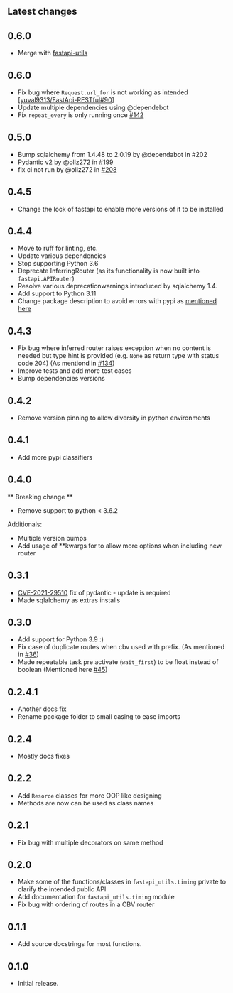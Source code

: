## Latest changes
## 0.6.0

* Merge with [fastapi-utils](https://github.com/dmontagu/fastapi-utils)

## 0.6.0

* Fix bug where `Request.url_for` is not working as intended [[yuval9313/FastApi-RESTful#90](https://github.com/yuval9313/FastApi-RESTful/issues/90)]
* Update multiple dependencies using @dependebot
* Fix `repeat_every` is only running once [#142](https://github.com/yuval9313/FastApi-RESTful/pull/142)

## 0.5.0

* Bump sqlalchemy from 1.4.48 to 2.0.19 by @dependabot in #202
* Pydantic v2 by @ollz272 in [#199](https://github.com/yuval9313/FastApi-RESTful/pull/199)
* fix ci not run by @ollz272 in [#208](https://github.com/yuval9313/FastApi-RESTful/pull/208)

## 0.4.5

* Change the lock of fastapi to enable more versions of it to be installed

## 0.4.4

* Move to ruff for linting, etc.
* Update various dependencies
* Stop supporting Python 3.6
* Deprecate InferringRouter (as its functionality is now built into `fastapi.APIRouter`)
* Resolve various deprecationwarnings introduced by sqlalchemy 1.4.
* Add support to Python 3.11
* Change package description to avoid errors with pypi as [mentioned here](https://github.com/yuval9313/FastApi-RESTful/issues/175)

## 0.4.3

* Fix bug where inferred router raises exception when no content is needed but type hint is provided (e.g. `None` as return type with status code 204) (As mentiond in [#134](https://github.com/yuval9313/FastApi-RESTful/pull/134))
* Improve tests and add more test cases
* Bump dependencies versions

## 0.4.2

* Remove version pinning to allow diversity in python environments

## 0.4.1

* Add more pypi classifiers

## 0.4.0

** Breaking change **
* Remove support to python < 3.6.2

Additionals:
* Multiple version bumps
* Add usage of **kwargs for to allow more options when including new router

## 0.3.1

* [CVE-2021-29510](https://github.com/samuelcolvin/pydantic/security/advisories/GHSA-5jqp-qgf6-3pvh) fix of pydantic - update is required
* Made sqlalchemy as extras installs 

## 0.3.0

* Add support for Python 3.9 :)
* Fix case of duplicate routes when cbv used with prefix. (As mentioned in [#36](https://github.com/yuval9313/FastApi-RESTful/pull/36))
* Made repeatable task pre activate (`wait_first`) to be float instead of boolean (Mentioned here [#45](https://github.com/yuval9313/FastApi-RESTful/pull/45)) 

## 0.2.4.1

* Another docs fix
* Rename package folder to small casing to ease imports

## 0.2.4

* Mostly docs fixes

## 0.2.2

* Add `Resorce` classes for more OOP like designing
* Methods are now can be used as class names

## 0.2.1

* Fix bug with multiple decorators on same method 

## 0.2.0

* Make some of the functions/classes in `fastapi_utils.timing` private to clarify the intended public API
* Add documentation for `fastapi_utils.timing` module 
* Fix bug with ordering of routes in a CBV router 

## 0.1.1

* Add source docstrings for most functions.

## 0.1.0

* Initial release.
